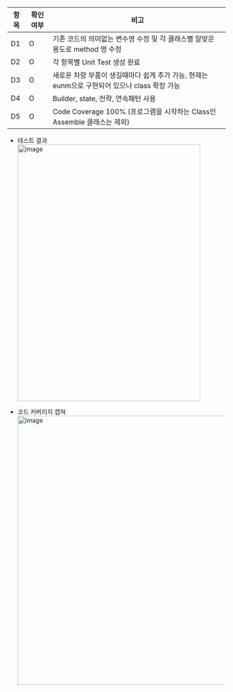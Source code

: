 | 항목 | 확인여부 | 비고 |
|---|---|---|
| D1 | O | 기존 코드의 의미없는 변수명 수정 및 각 클래스별 알맞은 용도로 method 명 수정 |
| D2 | O | 각 항목별 Unit Test 생성 완료|
| D3 | O | 새로운 차량 부품이 생길때마다 쉽게 추가 가능, 현재는 eunm으로 구현되어 있으나 class 확장 가능|
| D4 | O | Builder, state, 전략, 연속패턴 사용|
| D5 | O | Code Coverage 100% (프로그램을 시작하는 Class인 Assemble  클래스는 제외)|


- 테스트 결과
  <img width="421" height="592" alt="image" src="https://github.com/user-attachments/assets/35fd952b-85ed-44b6-b043-7384d7191e76" />


- 코드 커버리지 캡쳐
  <img width="695" height="621" alt="image" src="https://github.com/user-attachments/assets/37188351-a1e2-44c8-97a9-c5b74041e494" />
